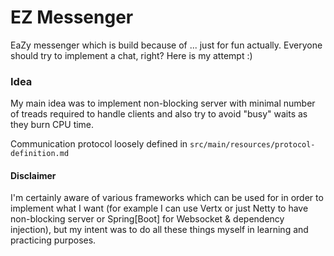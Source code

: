# EZ Messenger
EaZy messenger which is build because of ... just for fun actually. Everyone should try to implement a chat, right? Here is my attempt :)

### Idea
My main idea was to implement non-blocking server with minimal number of treads required to handle clients and also try to avoid "busy" waits as they burn CPU time.

Communication protocol loosely defined in `src/main/resources/protocol-definition.md`

#### Disclaimer
I'm certainly aware of various frameworks which can be used for in order to implement what I want (for example I can use Vertx or just Netty to have non-blocking server or Spring[Boot] for Websocket & dependency injection), but my intent was to do all these things myself in learning and practicing purposes.  
